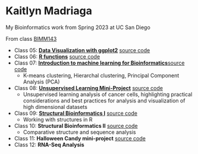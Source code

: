 # Kaitlyn Madriaga
My Bioinformatics work from Spring 2023 at UC San Diego

From class [BIMM143](https://bioboot.github.io/bimm143_S23/)

- Class 05: [**Data Visualization with ggplot2**](https://github.com/madkait/bimm143/blob/main/class05/class05.pdf) [source code](https://github.com/madkait/bimm143/blob/main/class05/class05.R)
- Class 06: [**R functions**](https://github.com/madkait/bimm143/blob/main/class06/class06.pdf) [source code](https://github.com/madkait/bimm143/blob/main/class06/class06.qmd)
- Class 07: [**Introduction to machine learning for Bioinformatics**](https://github.com/madkait/bimm143/blob/main/class07/class07.pdf)[source code](https://github.com/madkait/bimm143/blob/main/class07/class07.qmd)
  - K-means clustering, Hierarchal clustering, Principal Component Analysis (PCA)
- Class 08: [**Unsupervised Learning Mini-Project**](https://github.com/madkait/bimm143/blob/main/class08/class08-miniproject.pdf) [source code](https://github.com/madkait/bimm143/blob/main/class08/class08-miniproject.qmd)
  - Unsupervised learning analysis of cancer cells, highlighting practical considerations and best practices for analysis and visualization of high dimensional datasets 
- Class 09: [**Structural Bioinformatics I**](https://github.com/madkait/bimm143/blob/main/class09/class09.pdf) [source code](https://github.com/madkait/bimm143/blob/main/class09/class09.qmd) 
  - Working with structures in R 
- Class 10: **Structural Bioinformatics II** [source code](https://github.com/madkait/bimm143/blob/main/class10/class10.qmd)
  - Comparative structure and sequence analysis 
- Class 11: **Halloween Candy mini-project** [source code](https://github.com/madkait/bimm143/blob/main/class11/class11.qmd)
- Class 12: **RNA-Seq Analysis** 
